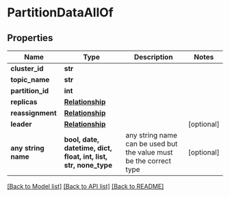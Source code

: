 # PartitionDataAllOf


## Properties
Name | Type | Description | Notes
------------ | ------------- | ------------- | -------------
**cluster_id** | **str** |  | 
**topic_name** | **str** |  | 
**partition_id** | **int** |  | 
**replicas** | [**Relationship**](Relationship.md) |  | 
**reassignment** | [**Relationship**](Relationship.md) |  | 
**leader** | [**Relationship**](Relationship.md) |  | [optional] 
**any string name** | **bool, date, datetime, dict, float, int, list, str, none_type** | any string name can be used but the value must be the correct type | [optional]

[[Back to Model list]](../README.md#documentation-for-models) [[Back to API list]](../README.md#documentation-for-api-endpoints) [[Back to README]](../README.md)


